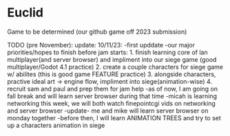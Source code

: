 # Euclid
Game to be determined (our github game off 2023 submission)



TODO (pre November):
	update: 10/11/23:
		-first upddate
		-our major priorities/hopes to finish before jam starts:
		  1. finish learning core of lan multiplayer(and server browser) and impliment into our siege game (good multiplayer/Godot 4.1 practice)
		  2. create a couple characters for siege game w/ abilites (this is good game FEATURE practice)
		  3. alongside characters, practive ideal art -> engine flow, impliment into siege(animation-wise)
		  4. recruit sam and paul and prep them for jam help
		-as of now, I am going on fall break and will learn server browser during that time 
  		-micah is learning networking this week, we will both watch finepointcgi vids on networking and server browser
    		-update- me and mike will learn server browser on monday together
      		-before then, I will learn ANIMATION TREES and try to set up a characters animation in siege
